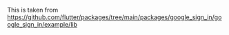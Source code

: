This is taken from https://github.com/flutter/packages/tree/main/packages/google_sign_in/google_sign_in/example/lib 
